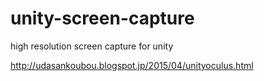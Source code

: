 # unity-screen-capture
high resolution screen capture for unity

http://udasankoubou.blogspot.jp/2015/04/unityoculus.html
